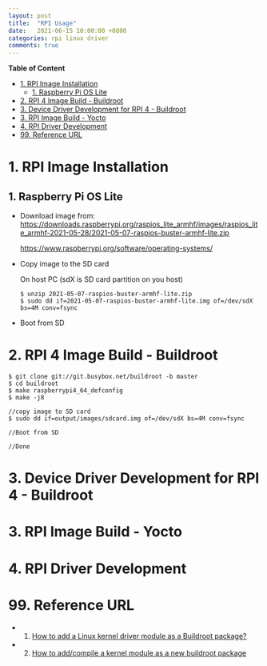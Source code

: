 ```yaml
---
layout: post
title:  "RPI Usage"
date:   2021-06-15 10:00:00 +0800
categories: rpi linux driver
comments: true
---
```


**Table of Content**

- [1. RPI Image Installation](#1-rpi-image-installation)
  * [1. Raspberry Pi OS Lite](#1-raspberry-pi-os-lite)
- [2. RPI 4 Image Build - Buildroot](#2-rpi-4-image-build---buildroot)
- [3. Device Driver Development for RPI 4 - Buildroot](#3-device-driver-development-for-rpi-4---buildroot)
- [3. RPI Image Build - Yocto](#3-rpi-image-build---yocto)
- [4. RPI Driver Development](#4-rpi-driver-development)
- [99. Reference URL](#99-reference-url)

# 1. RPI Image Installation

## 1. Raspberry Pi OS Lite

* Download image from: https://downloads.raspberrypi.org/raspios_lite_armhf/images/raspios_lite_armhf-2021-05-28/2021-05-07-raspios-buster-armhf-lite.zip

  https://www.raspberrypi.org/software/operating-systems/

* Copy image to the SD card

  On host PC (sdX is SD card partition on you host)

  ```
  $ unzip 2021-05-07-raspios-buster-armhf-lite.zip
  $ sudo dd if=2021-05-07-raspios-buster-armhf-lite.img of=/dev/sdX bs=4M conv=fsync
  ```

* Boot from SD

# 2. RPI 4 Image Build - Buildroot

```
$ git clone git://git.busybox.net/buildroot -b master
$ cd buildroot
$ make raspberrypi4_64_defconfig
$ make -j8

//copy image to SD card
$ sudo dd if=output/images/sdcard.img of=/dev/sdX bs=4M conv=fsync 

//Boot from SD

//Done
```

# 3. Device Driver Development for RPI 4 - Buildroot



# 3. RPI Image Build - Yocto

# 4. RPI Driver Development

# 99. Reference URL

* 1) [How to add a Linux kernel driver module as a Buildroot package?](https://www.titanwolf.org/Network/q/f9c626a4-3897-491e-83b2-708d3e38f2c4/y)

* 2) [How to add/compile a kernel module as a new buildroot package](https://techfortalk.co.uk/2017/06/15/how-to-addcompile-a-kernel-module-as-a-new-buildroot-package/)

  
